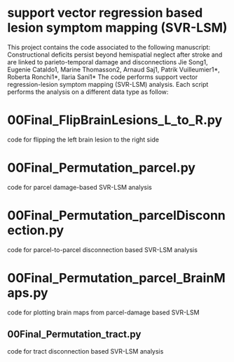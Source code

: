 # support vector regression based lesion symptom mapping (SVR-LSM)
This project contains the code associated to the following manuscript:
Constructional deficits persist beyond hemispatial neglect after stroke and are linked to parieto-temporal damage and disconnections
Jie Song1, Eugenie Cataldo1, Marine Thomasson2, Arnaud Saj1, Patrik Vuilleumier1*, Roberta Ronchi1*, Ilaria Sani1*
The code performs support vector regression-lesion symptom mapping (SVR-LSM) analysis. Each script performs the analysis on a different data type as follow:
# 00Final_FlipBrainLesions_L_to_R.py                          
code for flipping the left brain lesion to the right side
# 00Final_Permutation_parcel.py                    
code for parcel damage-based SVR-LSM analysis
# 00Final_Permutation_parcelDisconnection.py
code for parcel-to-parcel disconnection based SVR-LSM analysis
# 00Final_Permutation_parcel_BrainMaps.py
code for plotting brain maps from parcel-damage based SVR-LSM 
## 00Final_Permutation_tract.py                         
code for tract disconnection based SVR-LSM analysis
